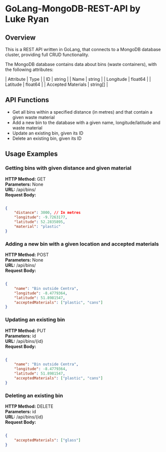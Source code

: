 # GoLang-MongoDB-REST-API by Luke Ryan

## Overview
This is a REST API written in GoLang, that connects to a MongoDB database cluster, providing full CRUD functionality.

The MongoDB database contains data about bins (waste containers), with the following attributes:

| Attribute | Type |
| ID                      | string |
| Name                    | string |
| Longitude               | float64 |
| Latitude                | float64 |
| Accepted Materials      | string[] |

## API Functions
- Get all bins within a specified distance (in metres) and that contain a given waste material
- Add a new bin to the database with a given name, longitude/latitude and waste material
- Update an existing bin, given its ID
- Delete an existing bin, given its ID

## Usage Examples

### Getting bins with given distance and given material
**HTTP Method:** GET  
**Parameters:** None  
**URL:** /api/bins/  
**Request Body:**  
```json

{
    "distance": 3000, // In metres
    "longitude": -9.7263177,
    "latitude": 52.2835895,
    "material": "plastic"
}

```

### Adding a new bin with a given location and accepted materials
**HTTP Method:** POST  
**Parameters:** None  
**URL:** /api/bins/  
**Request Body:**  
```json

{
    "name": "Bin outside Centra",
    "longitude": -8.4779364,
    "latitude": 51.8981547,
    "acceptedMaterials": ["plastic", "cans"]
}

```

### Updating an existing bin
**HTTP Method:** PUT  
**Parameters:** id  
**URL:** /api/bins/{id}  
**Request Body:**  
```json

{
    "name": "Bin outside Centra",
    "longitude": -8.4779364,
    "latitude": 51.8981547,
    "acceptedMaterials": ["plastic", "cans"]
}

```

### Deleting an existing bin
**HTTP Method:** DELETE  
**Parameters:** id  
**URL:** /api/bins/{id}  
**Request Body:**  
```json

{
    "acceptedMaterials": ["glass"]
}

```
